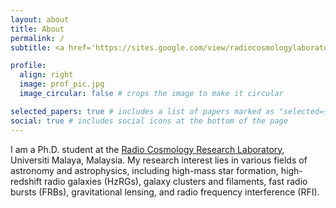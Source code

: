 ```yaml
---
layout: about
title: About
permalink: /
subtitle: <a href='https://sites.google.com/view/radiocosmologylaboratory/home'>Radio Cosmology Research Laboratory, Universiti Malaya, Malaysia</a>

profile:
  align: right
  image: prof_pic.jpg
  image_circular: false # crops the image to make it circular

selected_papers: true # includes a list of papers marked as "selected={true}"
social: true # includes social icons at the bottom of the page
---
```


I am a Ph.D. student at the [Radio Cosmology Research Laboratory](https://sites.google.com/view/radiocosmologylaboratory/home), Universiti Malaya, Malaysia. My research interest lies in various fields of astronomy and astrophysics, including high-mass star formation, high-redshift radio galaxies (HzRGs), galaxy clusters and filaments, fast radio bursts (FRBs), gravitational lensing, and radio frequency interference (RFI).
